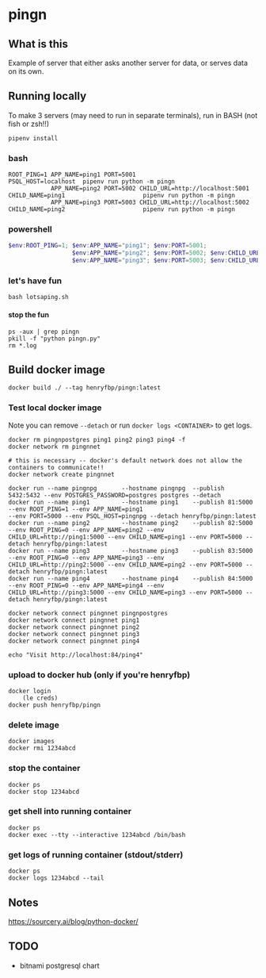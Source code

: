 # pingn

## What is this

Example of server that either asks another server for data, or serves data on its own.

## Running locally

To make 3 servers (may need to run in separate terminals), run in BASH (not fish or zsh!!)

    pipenv install

### bash

```shell
ROOT_PING=1 APP_NAME=ping1 PORT=5001                                                  PSQL_HOST=localhost  pipenv run python -m pingn
            APP_NAME=ping2 PORT=5002 CHILD_URL=http://localhost:5001 CHILD_NAME=ping1                      pipenv run python -m pingn
            APP_NAME=ping3 PORT=5003 CHILD_URL=http://localhost:5002 CHILD_NAME=ping2                      pipenv run python -m pingn
```

### powershell

```powershell
$env:ROOT_PING=1; $env:APP_NAME="ping1"; $env:PORT=5001;                                                                  pipenv run python -m pingn
                  $env:APP_NAME="ping2"; $env:PORT=5002; $env:CHILD_URL="http://localhost:5001"; $env:CHILD_NAME="ping1"; pipenv run python -m pingn
                  $env:APP_NAME="ping3"; $env:PORT=5003; $env:CHILD_URL="http://localhost:5002"; $env:CHILD_NAME="ping2"; pipenv run python -m pingn
```

### let's have fun

    bash lotsaping.sh

#### stop the fun

    ps -aux | grep pingn
    pkill -f "python pingn.py"
    rm *.log

## Build docker image

    docker build ./ --tag henryfbp/pingn:latest

### Test local docker image

Note you can remove `--detach` or run `docker logs <CONTAINER>` to get logs.

```shell
docker rm pingnpostgres ping1 ping2 ping3 ping4 -f
docker network rm pingnnet

# this is necessary -- docker's default network does not allow the containers to communicate!!
docker network create pingnnet

docker run --name pingnpg       --hostname pingnpg  --publish 5432:5432 --env POSTGRES_PASSWORD=postgres postgres --detach
docker run --name ping1         --hostname ping1    --publish 81:5000   --env ROOT_PING=1 --env APP_NAME=ping1                                                          --env PORT=5000 --env PSQL_HOST=pingnpg --detach henryfbp/pingn:latest
docker run --name ping2         --hostname ping2    --publish 82:5000   --env ROOT_PING=0 --env APP_NAME=ping2 --env CHILD_URL=http://ping1:5000 --env CHILD_NAME=ping1 --env PORT=5000 --detach henryfbp/pingn:latest
docker run --name ping3         --hostname ping3    --publish 83:5000   --env ROOT_PING=0 --env APP_NAME=ping3 --env CHILD_URL=http://ping2:5000 --env CHILD_NAME=ping2 --env PORT=5000 --detach henryfbp/pingn:latest
docker run --name ping4         --hostname ping4    --publish 84:5000   --env ROOT_PING=0 --env APP_NAME=ping4 --env CHILD_URL=http://ping3:5000 --env CHILD_NAME=ping3 --env PORT=5000 --detach henryfbp/pingn:latest

docker network connect pingnnet pingnpostgres
docker network connect pingnnet ping1
docker network connect pingnnet ping2
docker network connect pingnnet ping3
docker network connect pingnnet ping4

echo "Visit http://localhost:84/ping4"
```

### upload to docker hub (only if you're henryfbp)

    docker login
        (le creds)
    docker push henryfbp/pingn

### delete image

    docker images
    docker rmi 1234abcd

### stop the container

    docker ps
    docker stop 1234abcd

### get shell into running container

    docker ps
    docker exec --tty --interactive 1234abcd /bin/bash

### get logs of running container (stdout/stderr)

    docker ps
    docker logs 1234abcd --tail

## Notes

https://sourcery.ai/blog/python-docker/

## TODO

- bitnami postgresql chart
